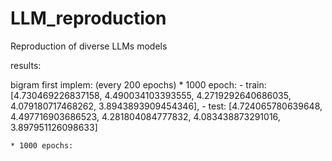 # LLM_reproduction
Reproduction of diverse LLMs models


results:
            
bigram first implem: (every 200 epochs)
    * 1000 epoch: 
        - train: [4.730469226837158, 4.490034103393555, 4.2719292640686035, 4.079180717468262, 3.8943893909454346], 
        - test: [4.724065780639648, 4.497716903686523, 4.281804084777832, 4.083438873291016, 3.897951126098633]

    * 1000 epochs: